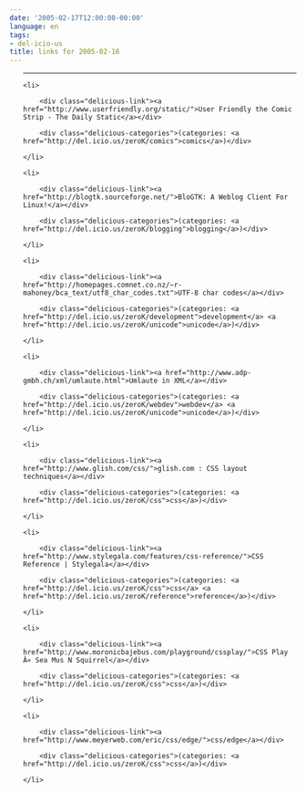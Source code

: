 ```yaml
---
date: '2005-02-17T12:00:00-00:00'
language: en
tags:
- del-icio-us
title: links for 2005-02-16
---
```



<ul class="delicious">

-------------------------------

	<li>

		<div class="delicious-link"><a href="http://www.userfriendly.org/static/">User Friendly the Comic Strip - The Daily Static</a></div>

		<div class="delicious-categories">(categories: <a href="http://del.icio.us/zeroK/comics">comics</a>)</div>

	</li>

	<li>

		<div class="delicious-link"><a href="http://blogtk.sourceforge.net/">BloGTK: A Weblog Client For Linux!</a></div>

		<div class="delicious-categories">(categories: <a href="http://del.icio.us/zeroK/blogging">blogging</a>)</div>

	</li>

	<li>

		<div class="delicious-link"><a href="http://homepages.comnet.co.nz/~r-mahoney/bca_text/utf8_char_codes.txt">UTF-8 char codes</a></div>

		<div class="delicious-categories">(categories: <a href="http://del.icio.us/zeroK/development">development</a> <a href="http://del.icio.us/zeroK/unicode">unicode</a>)</div>

	</li>

	<li>

		<div class="delicious-link"><a href="http://www.adp-gmbh.ch/xml/umlaute.html">Umlaute in XML</a></div>

		<div class="delicious-categories">(categories: <a href="http://del.icio.us/zeroK/webdev">webdev</a> <a href="http://del.icio.us/zeroK/unicode">unicode</a>)</div>

	</li>

	<li>

		<div class="delicious-link"><a href="http://www.glish.com/css/">glish.com : CSS layout techniques</a></div>

		<div class="delicious-categories">(categories: <a href="http://del.icio.us/zeroK/css">css</a>)</div>

	</li>

	<li>

		<div class="delicious-link"><a href="http://www.stylegala.com/features/css-reference/">CSS Reference | Stylegala</a></div>

		<div class="delicious-categories">(categories: <a href="http://del.icio.us/zeroK/css">css</a> <a href="http://del.icio.us/zeroK/reference">reference</a>)</div>

	</li>

	<li>

		<div class="delicious-link"><a href="http://www.moronicbajebus.com/playground/cssplay/">CSS Play Â« Sea Mus N Squirrel</a></div>

		<div class="delicious-categories">(categories: <a href="http://del.icio.us/zeroK/css">css</a>)</div>

	</li>

	<li>

		<div class="delicious-link"><a href="http://www.meyerweb.com/eric/css/edge/">css/edge</a></div>

		<div class="delicious-categories">(categories: <a href="http://del.icio.us/zeroK/css">css</a>)</div>

	</li>

</ul>

